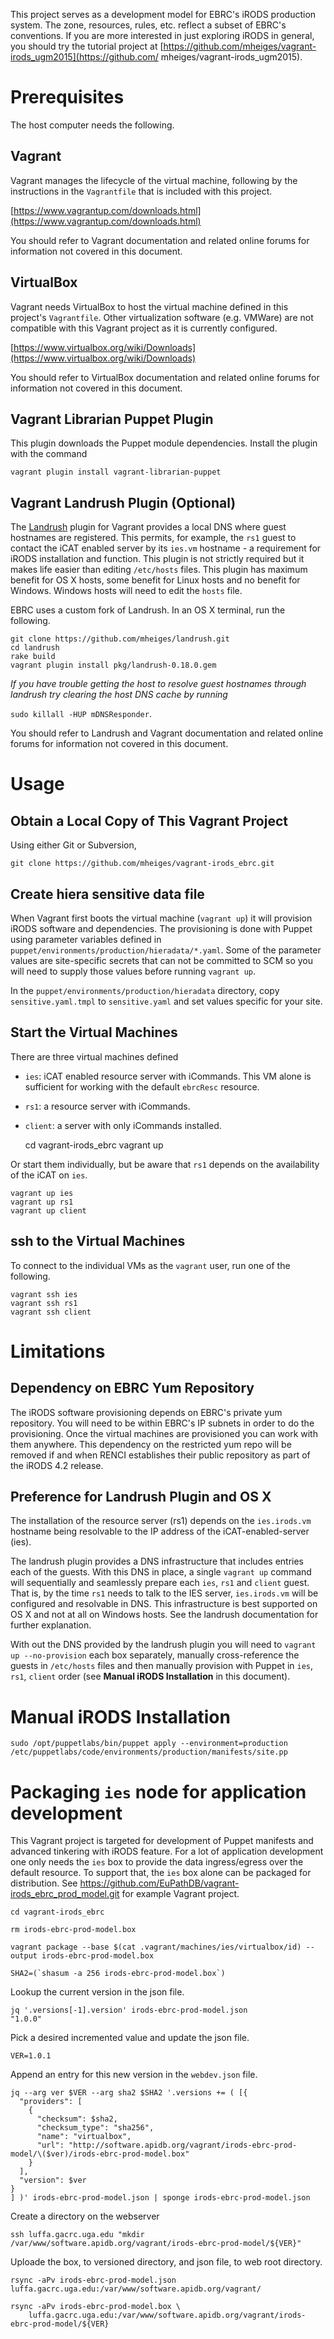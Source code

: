 
This project serves as a development model for EBRC's iRODS production
system. The zone, resources, rules, etc. reflect a subset of EBRC's
conventions. If you are more interested in just exploring iRODS in
general, you should try the tutorial project at
[https://github.com/mheiges/vagrant-irods_ugm2015](https://github.com/
mheiges/vagrant-irods_ugm2015).

Prerequisites
=====

The host computer needs the following.

Vagrant
---------------

Vagrant manages the lifecycle of the virtual machine, following by the instructions in the `Vagrantfile` that is included with this project.

[https://www.vagrantup.com/downloads.html](https://www.vagrantup.com/downloads.html)

You should refer to Vagrant documentation and related online forums for information not covered in this document.

VirtualBox
------------------

Vagrant needs VirtualBox to host the virtual machine defined in this project's `Vagrantfile`. Other virtualization software (e.g. VMWare) are not compatible with this Vagrant project as it is currently configured.

[https://www.virtualbox.org/wiki/Downloads](https://www.virtualbox.org/wiki/Downloads)

You should refer to VirtualBox documentation and related online forums for information not covered in this document.

Vagrant Librarian Puppet Plugin
--------------------------------------

This plugin downloads the Puppet module dependencies. Install the plugin with the command

    vagrant plugin install vagrant-librarian-puppet

Vagrant Landrush Plugin (Optional)
--------------------------------------

The [Landrush](https://github.com/phinze/landrush) plugin for Vagrant
provides a local DNS where guest hostnames are registered. This permits,
for example, the `rs1` guest to contact the iCAT enabled server by its
`ies.vm` hostname - a requirement for iRODS installation and function.
This plugin is not strictly required but it makes life easier than
editing `/etc/hosts` files. This plugin has maximum benefit for OS X
hosts, some benefit for Linux hosts and no benefit for Windows. Windows
hosts will need to edit the `hosts` file.

EBRC uses a custom fork of Landrush. In an OS X terminal, run the
following.

    git clone https://github.com/mheiges/landrush.git
    cd landrush
    rake build
    vagrant plugin install pkg/landrush-0.18.0.gem

_If you have trouble getting the host to resolve guest hostnames through landrush try clearing the host DNS cache by running_

`sudo killall -HUP mDNSResponder`.

You should refer to Landrush and Vagrant documentation and related online forums for information not covered in this document.

Usage
=======

Obtain a Local Copy of This Vagrant Project
--------------------------

Using either Git or Subversion,

    git clone https://github.com/mheiges/vagrant-irods_ebrc.git

Create hiera sensitive data file
-------------------------

When Vagrant first boots the virtual machine (`vagrant up`) it will
provision iRODS software and dependencies. The provisioning is done with
Puppet using parameter variables defined in
`puppet/environments/production/hieradata/*.yaml`. Some of the parameter
values are site-specific secrets that can not be committed to SCM so you
will need to supply those values before running `vagrant up`.

In the `puppet/environments/production/hieradata` directory, copy
`sensitive.yaml.tmpl` to `sensitive.yaml` and set values specific for
your site.


Start the Virtual Machines
-------------------------

There are three virtual machines defined

- `ies`: iCAT enabled resource server with iCommands. This VM alone is sufficient
for working with the default `ebrcResc` resource.
- `rs1`: a resource server with iCommands.
- `client`: a server with only iCommands installed.

    cd vagrant-irods_ebrc
    vagrant up

Or start them individually, but be aware that `rs1` depends on the
availability of the iCAT on `ies`.

    vagrant up ies
    vagrant up rs1
    vagrant up client

ssh to the Virtual Machines
-----------------

To connect to the individual VMs as the `vagrant` user, run one of the
following.

    vagrant ssh ies
    vagrant ssh rs1
    vagrant ssh client

Limitations
=======

Dependency on EBRC Yum Repository
-----------------

The iRODS software provisioning depends on EBRC's private yum
repository. You will need to be within EBRC's IP subnets in order to do
the provisioning. Once the virtual machines are provisioned you can work
with them anywhere. This dependency on the restricted yum repo will be
removed if and when RENCI establishes their public repository as part of
the iRODS 4.2 release.

Preference for Landrush Plugin and OS X
-----------------

The installation of the resource server (rs1) depends on the
`ies.irods.vm` hostname being resolvable to the IP address of the
iCAT-enabled-server (ies).

The landrush plugin provides a DNS infrastructure that includes entries
each of the guests. With this DNS in place, a single `vagrant up`
command will sequentially and seamlessly prepare each `ies`, `rs1` and
`client` guest. That is, by the time `rs1` needs to talk to the IES
server, `ies.irods.vm` will be configured and resolvable in DNS. This
infrastructure is best supported on OS X and not at all on Windows
hosts. See the landrush documentation for further explanation.

With out the DNS provided by the landrush plugin you will need to
`vagrant up --no-provision` each box separately, manually cross-reference
the guests in `/etc/hosts` files and then manually provision with Puppet
in `ies`, `rs1`, `client` order (see **Manual iRODS Installation** in
this document).


Manual iRODS Installation
=======

    sudo /opt/puppetlabs/bin/puppet apply --environment=production /etc/puppetlabs/code/environments/production/manifests/site.pp

Packaging `ies` node for application development
=======

This Vagrant project is targeted for development of Puppet manifests and
advanced tinkering with iRODS feature. For a lot of application
development one only needs the `ies` box to provide the data
ingress/egress over the default resource. To support that, the `ies` box
alone can be packaged for distribution. See
https://github.com/EuPathDB/vagrant-irods_ebrc_prod_model.git for
example Vagrant project.

    cd vagrant-irods_ebrc

    rm irods-ebrc-prod-model.box

    vagrant package --base $(cat .vagrant/machines/ies/virtualbox/id) --output irods-ebrc-prod-model.box

    SHA2=(`shasum -a 256 irods-ebrc-prod-model.box`)

Lookup the current version in the json file.

    jq '.versions[-1].version' irods-ebrc-prod-model.json
    "1.0.0"

Pick a desired incremented value and update the json file.

    VER=1.0.1

Append an entry for this new version in the `webdev.json` file.

    jq --arg ver $VER --arg sha2 $SHA2 '.versions += ( [{
      "providers": [
        {
          "checksum": $sha2,
          "checksum_type": "sha256",
          "name": "virtualbox",
          "url": "http://software.apidb.org/vagrant/irods-ebrc-prod-model/\($ver)/irods-ebrc-prod-model.box"
        }
      ],
      "version": $ver
    }
    ] )' irods-ebrc-prod-model.json | sponge irods-ebrc-prod-model.json

Create a directory on the webserver

    ssh luffa.gacrc.uga.edu "mkdir /var/www/software.apidb.org/vagrant/irods-ebrc-prod-model/${VER}"

Uploade the box, to versioned directory, and json file, to web root directory.

    rsync -aPv irods-ebrc-prod-model.json luffa.gacrc.uga.edu:/var/www/software.apidb.org/vagrant/

    rsync -aPv irods-ebrc-prod-model.box \
        luffa.gacrc.uga.edu:/var/www/software.apidb.org/vagrant/irods-ebrc-prod-model/${VER}

